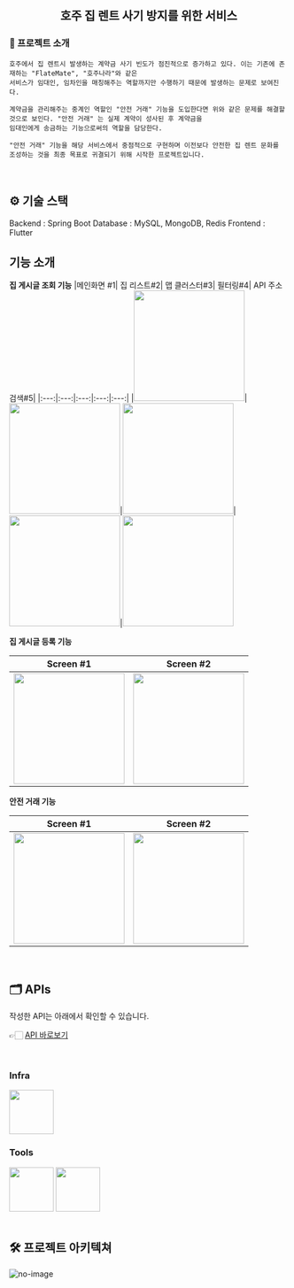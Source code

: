 
<div align="center">

<!-- logo -->
## 호주 집 렌트 사기 방지를 위한 서비스

</div> 

### 📝 프로젝트 소개


```
호주에서 집 렌트시 발생하는 계약금 사기 빈도가 점진적으로 증가하고 있다. 이는 기존에 존재하는 "FlateMate", "호주나라"와 같은
서비스가 임대인, 임차인을 매칭해주는 역할까지만 수행하기 때문에 발생하는 문제로 보여진다.

계약금을 관리해주는 중계인 역할인 "안전 거래" 기능을 도입한다면 위와 같은 문제를 해결할 것으로 보인다. "안전 거래" 는 실제 계약이 성사된 후 계약금을
임대인에게 송금하는 기능으로써의 역할을 담당한다.

"안전 거래" 기능을 해당 서비스에서 중점적으로 구현하며 이전보다 안전한 집 렌트 문화를 조성하는 것을 최종 목표로 귀결되기 위해 시작한 프로젝트입니다.
```

<br />



## ⚙ 기술 스택

Backend : Spring Boot
Database : MySQL, MongoDB, Redis
Frontend : Flutter


## 기능 소개

**집 게시글 조회 기능**
|메인화면 #1| 집 리스트#2| 맵 클러스터#3| 필터링#4| API 주소 검색#5|
|:---:|:---:|:---:|:---:|:---:|
|<img src="https://github.com/user-attachments/assets/93780742-9e11-4839-b258-6165eb578643" width="200"/>|<img src="https://github.com/user-attachments/assets/1bf1eca2-1cfa-45b3-b03d-5bc28be3fd39" width="200"/>|<img src="https://github.com/user-attachments/assets/d84937b8-fea5-48dd-8abf-37c0ab1c490c" width="200"/>|<img src="https://github.com/user-attachments/assets/b58e4d1b-7c9a-47a2-a41c-8b9ba64ac89f" width="200"/>|<img src="https://github.com/user-attachments/assets/01bb6b2b-4f2a-49b8-935c-7cfb34cdec7b" width="200"/>

**집 게시글 등록 기능**

|Screen #1|Screen #2|
|:---:|:---:|
|<img src="https://user-images.githubusercontent.com/80824750/208456048-acbf44a8-cd71-4132-b35a-500047adbe1c.gif" width="200"/>|<img src="https://user-images.githubusercontent.com/80824750/208456234-fb5fe434-aa65-4d7a-b955-89098d5bbe0b.gif" width="200"/>|

**안전 거래 기능**

|Screen #1|Screen #2|
|:---:|:---:|
|<img src="https://user-images.githubusercontent.com/80824750/208456048-acbf44a8-cd71-4132-b35a-500047adbe1c.gif" width="200"/>|<img src="https://user-images.githubusercontent.com/80824750/208456234-fb5fe434-aa65-4d7a-b955-89098d5bbe0b.gif" width="200"/>|



<br />

## 🗂️ APIs
작성한 API는 아래에서 확인할 수 있습니다.

👉🏻 [API 바로보기](/backend/APIs.md)


<br />


### Infra
<div>
<img src="https://github.com/yewon-Noh/readme-template/blob/main/skills/AWSEC2.png?raw=true" width="80">
</div>

### Tools
<div>
<img src="https://github.com/yewon-Noh/readme-template/blob/main/skills/Github.png?raw=true" width="80">
<img src="https://github.com/yewon-Noh/readme-template/blob/main/skills/Notion.png?raw=true" width="80">
</div>

<br />

## 🛠️ 프로젝트 아키텍쳐
![no-image](https://user-images.githubusercontent.com/80824750/208294567-738dd273-e137-4bbf-8307-aff64258fe03.png)





